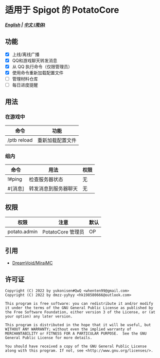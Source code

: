 # 适用于 Spigot 的 PotatoCore

##### [English](https://github.com/dmzz-yyhyy/PotatoCore/blob/main/README.md) | [中文 (简体)](https://github.com/dmzz-yyhyy/PotatoCore/blob/main/README_zh-CN.md)

## 功能

- [x] 上线/离线广播
- [x] QQ和游戏聊天转发消息
- [x] 从 QQ 执行命令（仅限管理员）
- [x] 使用命令重新加载配置文件
- [ ] 管理材料仓库
- [ ] 每日进度提醒

## 用法

### 在游戏中

| 命令          | 功能       |
|-------------|----------|
| /ptb reload | 重新加载配置文件 |

### 组内

| 命令     | 用法         | 权限     |
|--------|------------|--------|
| !#ping | 检查服务器状态    | 无      |
| #[消息]  | 转发消息到服务器聊天 | 无      |

## 权限

| 权限           | 注意             | 默认  |
|--------------|----------------|-----|
| potato.admin | PotatoCore 管理员 | OP  |

## 引用
- [DreamVoid/MiraiMC](https://github.com/DreamVoid/MiraiMC)

## 许可证

````
Copyright (C) 2022 by yukonisen#QwQ <whenten99@gmail.com>
Copyright (C) 2022 by dmzz-yyhyy <hk198580666@outlook.com>

This program is free software: you can redistribute it and/or modify
it under the terms of the GNU General Public License as published by
the Free Software Foundation, either version 3 of the License, or (at
your option) any later version.

This program is distributed in the hope that it will be useful, but
WITHOUT ANY WARRANTY; without even the implied warranty of
MERCHANTABILITY or FITNESS FOR A PARTICULAR PURPOSE.  See the GNU
General Public License for more details.

You should have received a copy of the GNU General Public License
along with this program. If not, see <http://www.gnu.org/licenses/>.
````
